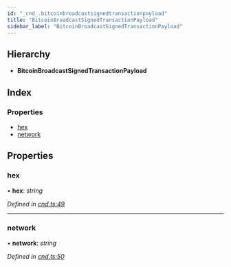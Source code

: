 ```yaml
---
id: "_cnd_.bitcoinbroadcastsignedtransactionpayload"
title: "BitcoinBroadcastSignedTransactionPayload"
sidebar_label: "BitcoinBroadcastSignedTransactionPayload"
---
```


## Hierarchy

* **BitcoinBroadcastSignedTransactionPayload**

## Index

### Properties

* [hex](_cnd_.bitcoinbroadcastsignedtransactionpayload.md#hex)
* [network](_cnd_.bitcoinbroadcastsignedtransactionpayload.md#network)

## Properties

###  hex

• **hex**: *string*

*Defined in [cnd.ts:49](https://github.com/comit-network/comit-js-sdk/blob/638de0e/src/cnd.ts#L49)*

___

###  network

• **network**: *string*

*Defined in [cnd.ts:50](https://github.com/comit-network/comit-js-sdk/blob/638de0e/src/cnd.ts#L50)*
